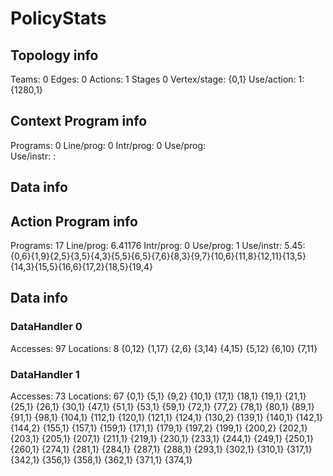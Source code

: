 # PolicyStats
## Topology info
Teams:		0
Edges:		0
Actions:	1
Stages		0
Vertex/stage:	{0,1} 
Use/action:	1: {1280,1} 

## Context Program info
Programs:	0
Line/prog:	0
Intr/prog:	0
Use/prog:	
Use/instr:	: 

## Data info



## Action Program info
Programs:	17
Line/prog:	6.41176
Intr/prog:	0
Use/prog:	1
Use/instr:	5.45: {0,6}{1,9}{2,5}{3,5}{4,3}{5,5}{6,5}{7,6}{8,3}{9,7}{10,6}{11,8}{12,11}{13,5}{14,3}{15,5}{16,6}{17,2}{18,5}{19,4}

## Data info

### DataHandler 0
Accesses:	97
Locations:	8
{0,12} {1,17} {2,6} {3,14} {4,15} {5,12} {6,10} {7,11} 

### DataHandler 1
Accesses:	73
Locations:	67
{0,1} {5,1} {9,2} {10,1} {17,1} {18,1} {19,1} {21,1} {25,1} {26,1} {30,1} {47,1} {51,1} {53,1} {59,1} {72,1} {77,2} {78,1} {80,1} {89,1} {91,1} {98,1} {104,1} {112,1} {120,1} {121,1} {124,1} {130,2} {139,1} {140,1} {142,1} {144,2} {155,1} {157,1} {159,1} {171,1} {179,1} {197,2} {199,1} {200,2} {202,1} {203,1} {205,1} {207,1} {211,1} {219,1} {230,1} {233,1} {244,1} {249,1} {250,1} {260,1} {274,1} {281,1} {284,1} {287,1} {288,1} {293,1} {302,1} {310,1} {317,1} {342,1} {356,1} {358,1} {362,1} {371,1} {374,1} 
